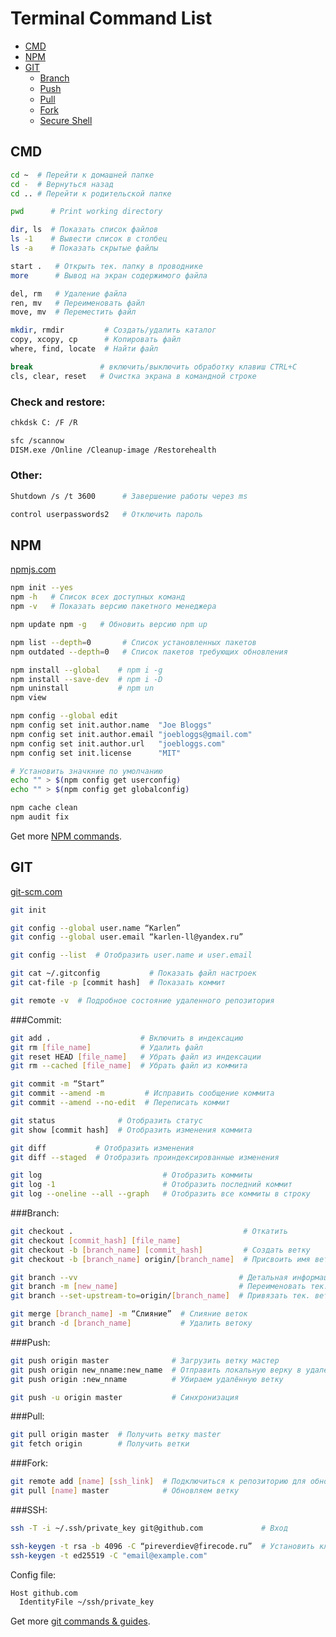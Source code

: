 [npm]: https://www.npmjs.com/ "Official site"
[git]: https://git-scm.com/ "Official site"
[npm_docs]: https://docs.npmjs.com/cli-documentation/ "Documentation"
[git_docs]: https://git-scm.com/docs "Reference"

# Terminal Command List
* [CMD](#CMD)
* [NPM](#NPM)
* [GIT](#GIT)
    * [Branch](#Branch)
    * [Push](#Push)
    * [Pull](#Push)
    * [Fork](#Push)
    * [Secure Shell](#SSH)

## CMD
```bash
cd ~  # Перейти к домашней папке
cd -  # Вернуться назад
cd .. # Перейти к родительской папке
```

```bash
pwd      # Print working directory

dir, ls  # Показать список файлов
ls -1    # Вывести список в столбец
ls -a    # Показать скрытые файлы
```

```bash
start .   # Открыть тек. папку в проводнике
more      # Вывод на экран содержимого файла
```

```bash
del, rm   # Удаление файла
ren, mv   # Переименовать файл
move, mv  # Переместить файл

mkdir, rmdir         # Создать/удалить каталог
copy, xcopy, cp      # Копировать файл
where, find, locate  # Найти файл
``` 

```bash
break               # включить/выключить обработку клавиш CTRL+C
cls, clear, reset   # Очистка экрана в командной строке 
``` 

### Check and restore:
```bash
chkdsk C: /F /R
```

```bash
sfc /scannow
DISM.exe /Online /Cleanup-image /Restorehealth   
```

### Other:

```bash
Shutdown /s /t 3600      # Завершение работы через ms
```

```bash
control userpasswords2   # Отключить пароль
```

## NPM
[npmjs.com][npm]

```bash
npm init --yes
npm -h   # Список всех доступных команд
npm -v   # Показать версию пакетного менеджера
```

```bash
npm update npm -g   # Обновить версию npm up
```

```bash
npm list --depth=0       # Список установленных пакетов
npm outdated --depth=0   # Список пакетов требующих обновления
```

```bash
npm install --global    # npm i -g
npm install --save-dev  # npm i -D
npm uninstall           # npm un
npm view 
```

```bash
npm config --global edit
npm config set init.author.name  "Joe Bloggs"
npm config set init.author.email "joebloggs@gmail.com"
npm config set init.author.url   "joebloggs.com"
npm config set init.license      "MIT"

# Установить значкние по умолчанию
echo "" > $(npm config get userconfig) 
echo "" > $(npm config get globalconfig)
```

```bash
npm cache clean
npm audit fix
```
Get more [NPM commands][npm_docs].

## GIT
[git-scm.com][git]

```bash
git init
```

```bash
git config --global user.name “Karlen” 
git config --global user.email “karlen-ll@yandex.ru”

git config --list  # Отобразить user.name и user.email
```

```bash
git cat ~/.gitconfig           # Показать файл настроек
git cat-file -p [commit hash]  # Показать коммит
```

```bash
git remote -v  # Подробное состояние удаленного репозитория
```

###Commit:

```bash
git add .                    # Включить в индексацию
git rm [file_name]           # Удалить файл
git reset HEAD [file_name]   # Убрать файл из индексации
git rm --cached [file_name]  # Убрать файл из коммита
```

```bash
git commit -m “Start”
git commit --amend -m         # Исправить сообщение коммита
git commit --amend --no-edit  # Переписать коммит
```

```bash
git status              # Отобразить статус
git show [commit hash]  # Отобразить изменения коммита
```

```bash
git diff           # Отобразить изменения
git diff --staged  # Отобразить проиндексированные изменения
```

```bash
git log                           # Отобразить коммиты
git log -1                        # Отобразить последний коммит
git log --oneline --all --graph   # Отобразить все коммиты в строку
```

###Branch:
```bash
git checkout .                                      # Откатить
git checkout [commit_hash] [file_name]
git checkout -b [branch_name] [commit_hash]         # Создать ветку
git checkout -b [branch_name] origin/[branch_name]  # Присвоить имя ветки
```

```bash
git branch --vv                                    # Детальная информация
git branch -m [new_name]                           # Переименовать тек. ветку
git branch --set-upstream-to=origin/[branch_name]  # Привязать тек. ветку
```

```bash
git merge [branch_name] -m “Слияние”  # Слияние веток
git branch -d [branch_name]           # Удалить ветоку
```

###Push:
```bash
git push origin master              # Загрузить ветку мастер
git push origin new_nname:new_name  # Отправить локальную верку в удалённую
git push origin :new_nname          # Убираем удалённую ветку

git push -u origin master           # Синхронизация 
```

###Pull:
```bash
git pull origin master  # Получить ветку master
git fetch origin        # Получить ветки 
```

###Fork:
```bash
git remote add [name] [ssh_link]  # Подключиться к репозиторию для обновления
git pull [name] master            # Обновляем ветку
```

###SSH:
```bash
ssh -T -i ~/.ssh/private_key git@github.com             # Вход

ssh-keygen -t rsa -b 4096 -C “pireverdiev@firecode.ru”  # Установить ключ
ssh-keygen -t ed25519 -C "email@example.com"
```

Config file:
```bash
Host github.com
  IdentityFile ~/ssh/private_key
```

Get more [git commands & guides][git_docs].
